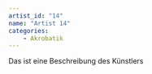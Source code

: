 ```yaml
---
artist_id: "14"
name: "Artist 14"
categories:
    - Akrobatik
---
```

Das ist eine Beschreibung des Künstlers
